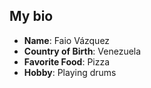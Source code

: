 ## My bio

- **Name**: Faio Vázquez
- **Country of Birth**: Venezuela
- **Favorite Food**: Pizza
- **Hobby**: Playing drums
